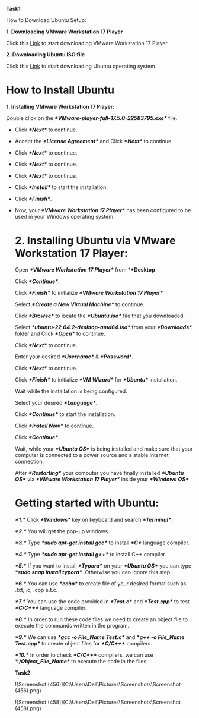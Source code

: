 **Task1**

How to Download Ubuntu Setup:

**1. Downloading VMware Workstation 17 Player**

   Click this [Link](https://www.vmware.com/go/getplayer-win/ "VMW.exe") to start downloading VMware Workstation 17 Player.

**2. Downloading Ubuntu ISO file**

Click this [Link](https://ubuntu.com/download/desktop/thank-you?version=22.04.3&architecture=amd64 "Ubuntu.iso") to start downloading Ubuntu operating system.

# **How to Install Ubuntu**

**1. Installing VMware Workstation 17 Player:**

Double click on the ***\*VMware-player-full-17.5.0-22583795.exe\**** file.

* Click ***\*Next\**** to continue.

* Accept the ***\*License Agreement\**** and Click ***\*Next\**** to continue.

* Click ***\*Next\**** to continue.

* Click ***\*Next\**** to continue.

* Click ***\*Next\**** to continue.

* Click ***\*Install\**** to start the installation.

* Click ***\*Finish\****.

* Now, your ***\*VMware Workstation 17 Player\**** has been configured to be used in your Windows operating system.

  # **2. Installing Ubuntu via VMware Workstation 17 Player:**

  Open ***\*VMware Workstation 17 Player\**** from ***\*Desktop**

  Click ***\*Continue\****.

  Click ***\*Finish\**** to initialize ***\*VMware Workstation 17 Player\****

  Select ***\*Create a New Virtual Machine\**** to continue.

  Click ***\*Browse\**** to locate the ***\*Ubuntu.iso\**** file that you downloaded.

  Select ***\*ubuntu-22.04.2-desktop-amd64.iso\**** from your ***\*Downloads\**** folder and Click ***\*Open\**** to continue.

  Click ***\*Next\**** to continue. 

  Enter your desired ***\*Username\**** & ***\*Password\****.

  Click ***\*Next\**** to continue.

  Click ***\*Finish\**** to initialize ***\*VM Wizard\**** for ***\*Ubuntu\**** installation.

  Wait while the installation is being configured.

  Select your desired ***\*Language\****.

  Click ***\*Continue\**** to start the installation.

  Click ***\*Install Now\**** to continue.

  Click ***\*Continue\****.

  Wait, while your ***\*Ubuntu OS\**** is being installed and make sure that your computer is connected to a power source and a stable internet connection.

   After ***\*Restarting\**** your computer you have finally installed ***\*Ubuntu OS\**** via ***\*VMware Workstation 17 Player\**** inside your ***\*Windows OS\****

  # **Getting started with Ubuntu**:

  ***\*1.\**** Click ***\*Windows\**** key on keyboard and search ***\*Terminal\****.

  ***\*2.\**** You will get the pop-up windows.

  ***\*3.\**** Type ***\*sudo apt-get install gcc\**** to install ***\*C\**** language compiler.

  ***\*4.\**** Type ***\*sudo apt-get install g++\**** to install C++ compiler.

  ***\*5.\**** If you want to install ***\*Typora\**** on your ***\*Ubuntu OS\**** you can type ***\*sudo snap install typora\****. Otherwise you can ignore this step.

  ***\*6.\**** You can use ***\*echo\**** to create file of your desired format such as .txt, .c, .cpp e.t.c.

  ***\*7.\**** You can use the code provided in ***\*Test.c\**** and ***\*Test.cpp\**** to test ***\*C/C++\**** language compiler.

  ***\*8.\**** In order to run these code files we need to create an object file to execute the commands written in the program.

  ***\*9.\**** We can use ***\*gcc -o File_Name Test.c\**** and ***\*g++ -o File_Name Test.cpp\**** to create object files for ***\*C/C++\**** compilers.

  ***\*10.\**** In order to check ***\*C/C++\**** compilers, we can use ***\*./Object_File_Name\**** to execute the code in the files.

  

  **Task2**

  

  ![Screenshot (456)](C:\Users\Dell\Pictures\Screenshots\Screenshot (456).png)

  

  

  ![Screenshot (458)](C:\Users\Dell\Pictures\Screenshots\Screenshot (458).png)
  
  
  
  
  
  
  
  
  
  







